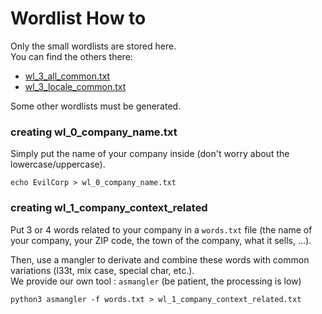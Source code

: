 # Wordlist How to
Only the small wordlists are stored here.  
You can find the others there:
- [wl_3_all_common.txt](https://bonny.astar.org/wl_3_all_common.zip)
- [wl_3_locale_common.txt](https://bonny.astar.org/wl_3_locale_common.zip)

Some other wordlists must be generated.  

### creating wl_0_company_name.txt
Simply put the name of your company inside (don't worry about the lowercase/uppercase).
```
echo EvilCorp > wl_0_company_name.txt
```

### creating wl_1_company_context_related
Put 3 or 4 words related to your company in a `words.txt` file (the name of your company, your ZIP code, the town of the company, what it sells, ...).  

Then, use a mangler to derivate and combine these words with common variations (l33t, mix case, special char, etc.).  
We provide our own tool : `asmangler` (be patient, the processing is low)
```
python3 asmangler -f words.txt > wl_1_company_context_related.txt
```
